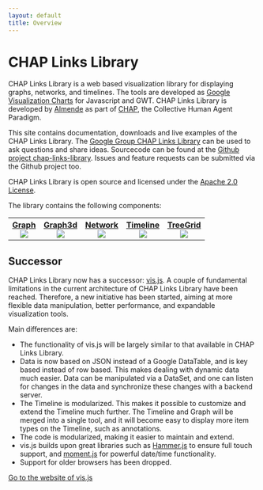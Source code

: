 ```yaml
---
layout: default
title: Overview
---
```


# CHAP Links Library

CHAP Links Library is a web based visualization library for displaying graphs, 
networks, and timelines. 
The tools are developed as 
[Google Visualization Charts](https://developers.google.com/chart/interactive/docs/gallery) 
for Javascript and GWT. 
CHAP Links Library is developed by [Almende](http://almende.com) as part of 
[CHAP](http://chap.almende.com), the Collective Human Agent Paradigm.

This site contains documentation, downloads and live examples of the CHAP Links Library.
The [Google Group CHAP Links Library](https://groups.google.com/d/forum/chap-links-library)
can be used to ask questions and share ideas.
Sourcecode can be found at the 
[Github project chap-links-library](https://github.com/almende/chap-links-library).
Issues and feature requests can be submitted via the Github project too.

CHAP Links Library is open source and licensed under the
[Apache 2.0 License](http://www.apache.org/licenses/LICENSE-2.0).

The library contains the following components:

<table width="100%">
  <tr>
    <th>
      <a href="graph.html">
        Graph<br>
        <img src="js/graph/doc/graph120x60.png" class="thumb">
      </a>
    </th>
    <th>
      <a href="graph3d.html">
        Graph3d<br>
        <img src="js/graph3d/doc/graph3d120x60.png" class="thumb">
      </a>
    </th>
    <th>
      <a href="network.html">
        Network<br>
        <img src="js/network/doc/network120x60.png" class="thumb">
      </a>
    </th>
    <th>
      <a href="timeline.html">
        Timeline<br>
        <img src="js/timeline/doc/timeline120x60.png" class="thumb">
      </a>
    </th>
    <th>
      <a href="treegrid.html">
        TreeGrid<br>
        <img src="js/treegrid/doc/treegrid120x60.png" class="thumb">
      </a>
    </th>
  </tr>
</table>


## Successor

CHAP Links Library now has a successor: [vis.js](http://visjs.org).
A couple of fundamental limitations in the current architecture of CHAP Links 
Library have been reached. Therefore, a new initiative has been started,
aiming at more flexible data manipulation, better performance, and expandable 
visualization tools.

Main differences are:

- The functionality of vis.js will be largely similar to that available in
  CHAP Links Library.
- Data is now based on JSON instead of a Google DataTable, and is key based
  instead of row based. This makes dealing with dynamic data much easier.
  Data can be manipulated via a DataSet, and one can listen for changes in the
  data and synchronize these changes with a backend server.
- The Timeline is modularized. This makes it possible to customize and extend
  the Timeline much further. The Timeline and Graph will be merged into a single 
  tool, and it will become easy to display more item types on the Timeline,
  such as annotations.
- The code is modularized, making it easier to maintain and extend.
- vis.js builds upon great libraries such as [Hammer.js](http://eightmedia.github.io/hammer.js/)
  to ensure full touch support, and [moment.js](http://momentjs.com/) for powerful
  date/time functionality.
- Support for older browsers has been dropped.

[Go to the website of vis.js](http://visjs.org)

